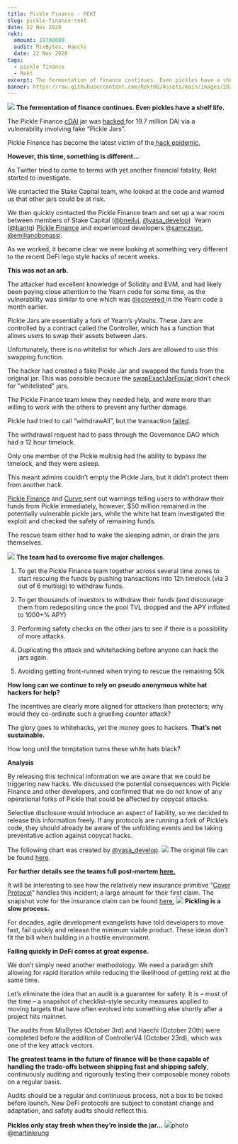 ```yaml
---
title: Pickle Finance - REKT
slug: pickle-finance-rekt
date: 22 Nov 2020
rekt: 
  amount: 19700000
  audit: MixBytes, Haechi
  date: 22 Nov 2020
tags:
  - pickle finance
  - Rekt
excerpt: The fermentation of finance continues. Even pickles have a shelf life. Pickle Finance has become the latest victim of the hack epidemic. However, this time, something is different...
banner: https://raw.githubusercontent.com/RektHQ/Assets/main/images/2020/11/rr.jpeg
---
```


![](https://raw.githubusercontent.com/RektHQ/Assets/main/images/2020/11/rr.jpeg)
**The fermentation of finance continues. Even pickles have a shelf life.**

The Pickle Finance [cDAI](https://github.com/pickle-finance/contracts#pickle-jars-pjars) jar was [hacked ](https://bloxy.info/tx/0xe72d4e7ba9b5af0cf2a8cfb1e30fd9f388df0ab3da79790be842bfbed11087b0)for 19.7 million DAI via a vulnerability involving fake “Pickle Jars”.

Pickle Finance has become the latest victim of the[ hack epidemic.](/hack-epidemic/)

**However, this time, something is different...**

As Twitter tried to come to terms with yet another financial fatality, Rekt started to investigate.

We contacted the Stake Capital team, who looked at the code and warned us that other jars could be at risk.

We then quickly contacted the Pickle Finance team and set up a war room between members of Stake Capital (@[bneiluj](https://twitter.com/bneiluj), [@vasa_develop](https://twitter.com/vasa_develop))  Yearn ([@bantg](https://twitter.com/bantg)) [Pickle Finance](https://twitter.com/picklefinance) and experienced developers @[samczsun](https://twitter.com/samczsun), [@emilianobonassi](https://twitter.com/emilianobonassi).

As we worked, it became clear we were looking at something very different to the recent DeFi lego style hacks of recent weeks.

**This was not an arb.**

The attacker had excellent knowledge of Solidity and EVM, and had likely been paying close attention to the Yearn code for some time, as the vulnerability was similar to one which was [discovered ](https://github.com/iearn-finance/yearn-security/blob/master/disclosures/2020-10-10.md)in the Yearn code a month earlier.

Pickle Jars are essentially a fork of Yearn’s yVaults. These Jars are controlled by a contract called the Controller, which has a function that allows users to swap their assets between Jars.

Unfortunately, there is no whitelist for which Jars are allowed to use this swapping function.

The hacker had created a fake Pickle Jar and swapped the funds from the original jar. This was possible because the [swapExactJarForJar ](https://twitter.com/emilianobonassi/status/1330239233538318339?s=20)didn’t check for "whitelisted" jars.

The Pickle Finance team knew they needed help, and were more than willing to work with the others to prevent any further damage.

Pickle had tried to call “withdrawAll”, but the transaction [failed](https://etherscan.io/tx/0xb108205dc90466104f10d3e465593825ea88420cd8db6df29afd57e62df5cba6).

The withdrawal request had to pass through the Governance DAO which had a 12 hour timelock.

Only one member of the Pickle multisig had the ability to bypass the timelock, and they were asleep.

This meant admins couldn’t empty the Pickle Jars, but it didn’t protect them from another hack.

[Pickle Finance](https://twitter.com/picklefinance/status/1330256787002564610?s=20) and [Curve ](https://twitter.com/bneiluj/status/1330255575339438088?s=20)sent out warnings telling users to withdraw their funds from Pickle immediately, however, $50 million remained in the potentially vulnerable pickle jars, while the white hat team investigated the exploit and checked the safety of remaining funds.

The rescue team either had to wake the sleeping admin, or drain the jars themselves.

![](https://lh5.googleusercontent.com/iBloOUNiyzcS6t7vuiT8Ric31fzGktin3XSZ53MAGk0eJiylu53vsQJ_BdPOHba_7yH81037JWZX_H48bzbwH5AoNMn3jFz8Q_YplF9Xk8sm47IHRK07RnTIB8I8Ebeba4vJCCJp)
**The team had to overcome five major challenges.**

1. To get the Pickle Finance team together across several time zones to start rescuing the funds by pushing transactions into 12h timelock (via 3 out of 6 multisig) to withdraw funds.

2. To get thousands of investors to withdraw their funds (and discourage them from redepositing once the pool TVL dropped and the APY inflated to 1000+% APY)

3. Performing safety checks on the other jars to see if there is a possibility of more attacks.

4. Duplicating the attack and whitehacking before anyone can hack the jars again.

5. Avoiding getting front-runned when trying to rescue the remaining 50k

**How long can we continue to rely on pseudo anonymous white hat hackers for help?**

The incentives are clearly more aligned for attackers than protectors; why would they co-ordinate such a gruelling counter attack?

The glory goes to whitehacks, yet the money goes to hackers. **That’s not sustainable.**

How long until the temptation turns these white hats black?

**Analysis**

By releasing this technical information we are aware that we could be triggering new hacks. We discussed the potential consequences with Pickle Finance and other developers, and confirmed that we do not know of any operational forks of Pickle that could be affected by copycat attacks.

Selective disclosure would introduce an aspect of liability, so we decided to release this information freely. If any protocols are running a fork of Pickle’s code, they should already be aware of the unfolding events and be taking preventative action against copycat hacks.

The following chart was created by [@vasa_develop](https://twitter.com/vasa_develop).
![](https://raw.githubusercontent.com/RektHQ/Assets/main/images/2020/11/Pickle-Exploit-Overview.png)
The original file can be found [here](https://lucid.app/lucidspark/invitations/accept/8f291e25-bf50-4a77-913d-31ddfb62754b).

**For further details see the teams full post-mortem [here.](https://github.com/banteg/evil-jar/blob/master/readme.md)**

It will be interesting to see how the relatively new insurance primitive “[Cover Protocol](https://twitter.com/CoverProtocol/status/1330238732558098437?s=20)” handles this incident; a large amount for their first claim. The snapshot vote for the insurance claim can be found [here.](https://snapshot.page/#/cover/proposal/QmPSkV68ihhP8EAZbNoQVsTpUh82wiX18ckyEwiUbChRjQ)
![](https://lh5.googleusercontent.com/HcyTLZyj6aAciaM5wFLPJl04zSx8n_iqwYnnetTg_ATBVappkijm1K2TtSjkbAAwsDNFcJCaiz1uibep5WAC4-56uyMRDn8p5jk-iLHk53qklgC1Jc_4JiOZrLkr3jZ-ictipp2N)
**Pickling is a slow process.**

For decades, agile development evangelists have told developers to move fast, fail quickly and release the minimum viable product.
These ideas don’t fit the bill when building in a hostile environment.

**Failing quickly in DeFi comes at great expense.**

We don’t simply need another methodology. We need a paradigm shift allowing for rapid iteration while reducing the likelihood of getting rekt at the same time.

Let’s eliminate the idea that an audit is a guarantee for safety. It is – most of the time – a snapshot of checklist-style security measures applied to moving targets that have often evolved into something else shortly after a project hits mainnet.

The audits from MixBytes (October 3rd) and Haechi (October 20th) were completed before the addition of ControllerV4 (October 23rd), which was one of the key attack vectors.

**The greatest teams in the future of finance will be those capable of handling the trade-offs between shipping fast and shipping safely**, continuously auditing and rigorously testing their composable money robots on a regular basis.

Audits should be a regular and continuous process, not a box to be ticked before launch. New DeFi protocols are subject to constant change and adaptation, and safety audits should reflect this.

**Pickles only stay fresh when they’re inside the jar...**
![](https://lh6.googleusercontent.com/Bx_HYNlFKOcaH6XtCcUCcE5TlykgAkp3vka10Tq1KkOV_bK4YxOtjJTcUt73XhYoauO3_I9SQeu55sTKkjAj0brsKfis-lPGuRpPth03tGxuxEF46oU5lJm_mgvkIL1ro_AYZh6F)photo @[martinkrung ](https://twitter.com/martinkrung)
